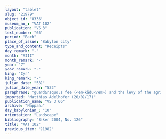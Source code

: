 ```yaml
---
layout: "tablet"
slug: "21979"
object_id: "8336"
museum_no_: "VAT 102"
publication: "VS 3"
text_number: "66"
period: "Each"
place_of_issue: "Babylon city"
type_and_content: "Receipts"
day_remark: "-"
month: "VIII"
month_remark: "-"
year: "7"
year_remark: "-"
king: "Cyr"
king_remark: "-"
julian_date: "532"
julian_date_year: "532"
paraphrase: "guard&rsquo;s fee (<em>kādu</em>) and the levy of the agricultural supervisor (<em>gugallu</em>), 15 loads of palm frond ribs (<em>huṣābu</em>) and 17 palm-leaf baskets (<em>tuhallu</em>) out of 17 kor of dates from the yield of the plot (<em>ebūr eqli</em>) that <strong>C</strong> owes to <strong><sup>f</sup>B</strong>. On instructions of <strong><sup>f</sup>B</strong> he receives it from <strong>D</strong>&nbsp;on behalf of <strong>C</strong>. 2 witnesses and the scribe (Bēl-ahhē-iqī&scaron;a/Nab&ucirc;-balāssu-iqbi). Addendum: his <em>&scaron;issinnu</em> has not been paid.<br /> &nbsp;<br /> <strong>A</strong> = &Scaron;ākin-&scaron;umi/Nadnāya//Nappāhu;<strong> <sup>f</sup>B</strong> = <sup>f</sup>Ina-Esagil-ram&acirc;t/Balāṭu//Egibi, wife of Iddin-Nab&ucirc;; <strong>C</strong> = Balāṭu/Nab&ucirc;-bālti-ilī (gardener [<em>nukaribbu</em>] of <strong><sup>f</sup>B</strong>); <strong>D</strong> = &Scaron;ama&scaron;-iddin/Nab&ucirc;-zēru-iqī&scaron;a//Balāṭu<br /> &nbsp;"
imported: "Matthias Adelhofer (20/02/17)"
publication_name: "VS 3 66"
archive: "Nappāhu"
day_babylonian_: "10"
orientation: "Landscape"
bibliography: "Baker 2004, No. 126"
title: "VAT 102"
previous_item: "21982"
---
```

